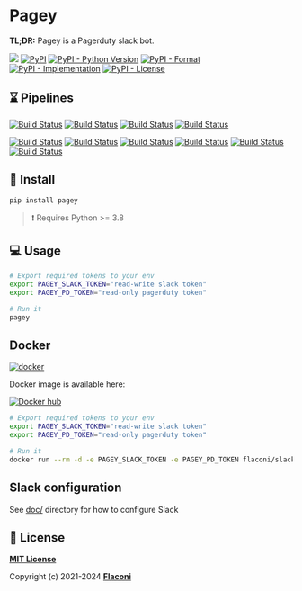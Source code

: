 # Pagey

**TL;DR:** Pagey is a Pagerduty slack bot.


[![](https://img.shields.io/badge/code%20style-black-000000.svg)](https://github.com/psf/black)
[![PyPI](https://img.shields.io/pypi/v/pagey)](https://pypi.org/project/pagey/)
[![PyPI - Python Version](https://img.shields.io/pypi/pyversions/pagey)](https://pypi.org/project/pagey/)
[![PyPI - Format](https://img.shields.io/pypi/format/pagey)](https://pypi.org/project/pagey/)
[![PyPI - Implementation](https://img.shields.io/pypi/implementation/pagey)](https://pypi.org/project/pagey/)
[![PyPI - License](https://img.shields.io/pypi/l/pagey)](https://pypi.org/project/pagey/)


## :hourglass: Pipelines

[![Build Status](https://github.com/Flaconi/slackbot-pagey/workflows/linting/badge.svg)](https://github.com/Flaconi/slackbot-pagey/actions?workflow=linting)
[![Build Status](https://github.com/Flaconi/slackbot-pagey/workflows/building/badge.svg)](https://github.com/Flaconi/slackbot-pagey/actions?workflow=building)
[![Build Status](https://github.com/Flaconi/slackbot-pagey/workflows/pypi/badge.svg)](https://github.com/Flaconi/slackbot-pagey/actions?workflow=pypi)
[![Build Status](https://github.com/Flaconi/slackbot-pagey/workflows/testing/badge.svg)](https://github.com/Flaconi/slackbot-pagey/actions?workflow=testing)

[![Build Status](https://github.com/Flaconi/slackbot-pagey/workflows/black/badge.svg)](https://github.com/Flaconi/slackbot-pagey/actions?workflow=black)
[![Build Status](https://github.com/Flaconi/slackbot-pagey/workflows/bandit/badge.svg)](https://github.com/Flaconi/slackbot-pagey/actions?workflow=bandit)
[![Build Status](https://github.com/Flaconi/slackbot-pagey/workflows/mypy/badge.svg)](https://github.com/Flaconi/slackbot-pagey/actions?workflow=mypy)
[![Build Status](https://github.com/Flaconi/slackbot-pagey/workflows/pylint/badge.svg)](https://github.com/Flaconi/slackbot-pagey/actions?workflow=pylint)
[![Build Status](https://github.com/Flaconi/slackbot-pagey/workflows/pycode/badge.svg)](https://github.com/Flaconi/slackbot-pagey/actions?workflow=pycode)
[![Build Status](https://github.com/Flaconi/slackbot-pagey/workflows/pydoc/badge.svg)](https://github.com/Flaconi/slackbot-pagey/actions?workflow=pydoc)


## :tada: Install
```bash
pip install pagey
```

> :exclamation: Requires Python >= 3.8


## :computer: Usage
```bash
# Export required tokens to your env
export PAGEY_SLACK_TOKEN="read-write slack token"
export PAGEY_PD_TOKEN="read-only pagerduty token"

# Run it
pagey
```


## Docker

[![docker](https://github.com/Flaconi/slackbot-pagey/actions/workflows/docker.yml/badge.svg)](https://github.com/Flaconi/slackbot-pagey/actions/workflows/docker.yml)

Docker image is available here:

[![Docker hub](http://dockeri.co/image/flaconi/slackbot-pagey?&kill_cache=1)](https://hub.docker.com/r/flaconi/slackbot-pagey)

```bash
# Export required tokens to your env
export PAGEY_SLACK_TOKEN="read-write slack token"
export PAGEY_PD_TOKEN="read-only pagerduty token"

# Run it
docker run --rm -d -e PAGEY_SLACK_TOKEN -e PAGEY_PD_TOKEN flaconi/slackbot-pagey
```


## Slack configuration

See [doc/](doc/) directory for how to configure Slack


## :page_facing_up: License

**[MIT License](LICENSE.txt)**

Copyright (c) 2021-2024 **[Flaconi](https://github.com/Flaconi)**
